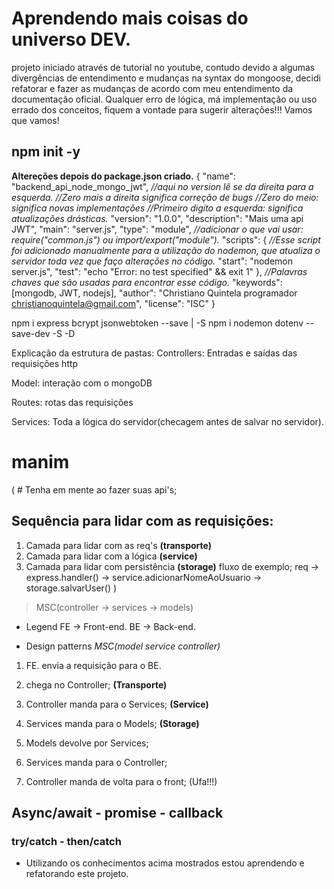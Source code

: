 # Aprendendo mais coisas do universo DEV.
projeto iniciado através de tutorial no youtube, contudo devido a algumas divergências
de entendimento e mudanças na syntax do mongoose, decidi refatorar e fazer as 
mudanças de acordo com meu entendimento da documentação oficial.
Qualquer erro de lógica, má implementação ou uso errado dos conceitos, fiquem a 
vontade para sugerir alterações!!!
Vamos que vamos!

## npm init -y
**Altereções depois do package.json criado.**
{
"name": "backend_api_node_mongo_jwt",
*//aqui no version lê se da direita para a esquerda.*
*//Zero mais a direita significa correção de bugs*
*//Zero do meio: significa novas implementações*
*//Primeiro digito a esquerda: significa atualizações drásticas.*
"version": "1.0.0",
"description": "Mais uma api JWT",
"main": "server.js",
"type": "module", *//adicionar o que vai usar: require("common.js") ou import/export("module").*
"scripts": {
*//Esse script foi adicionado manualmente para a utilização do nodemon, que atualiza o servidor toda vez que faço alterações no código.*
"start": "nodemon server.js", 
"test": "echo \"Error: no test specified\" && exit 1"
},
*//Palavras chaves que são usadas para encontrar esse código.*
"keywords": [mongodb, JWT, nodejs],
"author": "Christiano Quintela programador christianoquintela@gmail.com",
"license": "ISC"
}

npm i express bcrypt jsonwebtoken --save | -S
npm i nodemon dotenv --save-dev -S -D

Explicação da estrutura de pastas:
Controllers: Entradas e saídas das requisições http

Model: interação com o mongoDB

Routes: rotas das requisições

Services: Toda a lógica do servidor(checagem antes de salvar no servidor).

# manim

( # Tenha em mente ao fazer suas api's;

## Sequência para lidar com as requisições:

1. Camada para lidar com as req's **(transporte)**
2. Camada para lidar com a lógica **(service)**
3. Camada para lidar com persistência **(storage)**
   fluxo de exemplo;
   req -> express.handler() -> service.adicionarNomeAoUsuario -> storage.salvarUser()
   )

> MSC(controller -> services -> models)

- Legend
  FE -> Front-end.
  BE -> Back-end.

- Design patterns _MSC(model service controller)_

1. FE. envia a requisição para o BE.

2. chega no Controller; **(Transporte)**
3. Controller manda para o Services; **(Service)**
4. Services manda para o Models; **(Storage)**
5. Models devolve por Services;
6. Services manda para o Controller;
7. Controller manda de volta para o front; (Ufa!!!)

## Async/await - promise - callback
### try/catch - then/catch

- Utilizando os conhecimentos acima mostrados estou aprendendo e refatorando este projeto.
